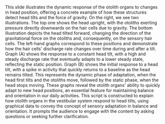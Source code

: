 This slide illustrates the dynamic response of the otolith organs to changes in head position, offering a concrete example of how these structures detect head tilts and the force of gravity.
On the right, we see two illustrations. The top one shows the head upright, with the otoliths exerting pressure directly downwards on the hair cells due to gravity. The bottom illustration depicts the head tilted forward, changing the direction of the gravitational force on the otoliths and, consequently, on the sensory hair cells.
The left-hand graphs correspond to these positions and demonstrate how the hair cells' discharge rate changes over time during and after a tilt. Graph (A) shows the response to a constant head tilt, with a high and steady discharge rate that eventually adapts to a lower steady state, reflecting the static position.
Graph (B) shows the initial response to a head tilt, with a spike in activity that quickly returns to a baseline as the head remains tilted. This represents the dynamic phase of adaptation, when the head first tilts and the otoliths move, followed by the static phase, when the head stops moving.
These graphs reveal the otolith organs' ability to quickly adapt to new head positions, an essential feature for maintaining balance and orientation in our daily activities.
This script is constructed to explain how otolith organs in the vestibular system respond to head tilts, using graphical data to convey the concept of sensory adaptation in balance and orientation. It prompts the audience to engage with the content by asking questions or seeking further clarification.
